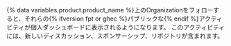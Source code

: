 {% data variables.product.product_name %}上のOrganizationをフォローすると、それらの{% ifversion fpt or ghec %}パブリックな{% endif %}アクティビティが個人ダッシュボードに表示されるようになります。 このアクティビティには、新しいディスカッション、スポンサーシップ、リポジトリが含まれます。